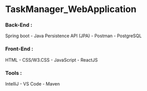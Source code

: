# TaskManager_WebApplication  
### Back-End :  
Spring boot - Java Persistence API (JPA)  - Postman - PostgreSQL

### Front-End :  
HTML - CSS/W3.CSS - JavaScript - ReactJS

### Tools :  
IntelliJ - VS Code - Maven 

